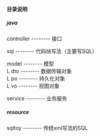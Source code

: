 #### 目录说明
##### java
controller    -------- 接口  

sql           -------- 代码块写法（主要写SQL）  

model         -------- 模型  
  L dto       -------- 数据传输对象  
  L po        -------- 持久化对象  
  L vo        -------- 视图对象  

service       -------- 业务服务  

##### resource
sqltoy        -------- 传统xml写法的SQL  